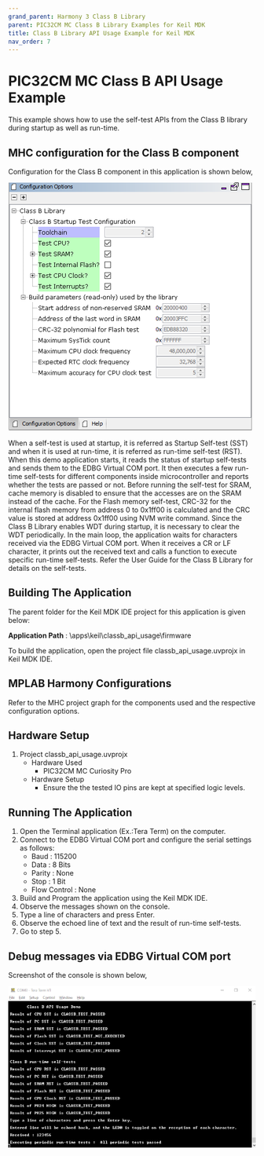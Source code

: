 ```yaml
---
grand_parent: Harmony 3 Class B Library
parent: PIC32CM MC Class B Library Examples for Keil MDK
title: Class B Library API Usage Example for Keil MDK
nav_order: 7
---
```


# PIC32CM MC Class B API Usage Example

This example shows how to use the self-test APIs from the Class B library during startup as well as run-time.

## MHC configuration for the Class B component

Configuration for the Class B component in this application is shown below,

![](./images/Demo_MHC_configuration_keil.png)

When a self-test is used at startup, it is referred as Startup Self-test (SST) and when it is used at
run-time, it is referred as run-time self-test (RST).
When this demo application starts, it reads the status of startup self-tests and sends them to the EDBG Virtual COM port.
It then executes a few run-time self-tests for different components inside microcontroller and reports
whether the tests are passed or not.
Before running the self-test for SRAM, cache memory is disabled to ensure that the accesses are on the
SRAM instead of the cache.
For the Flash memory self-test, CRC-32 for the internal flash memory from address 0 to 0x1ff00 is calculated
and the CRC value is stored at address 0x1ff00 using NVM write command.
Since the Class B Library enables WDT during startup, it is necessary to clear the WDT periodically.
In the main loop, the application waits for characters received via the EDBG Virtual COM port.
When it receives a CR or LF character, it prints out the received text and calls a
function to execute specific run-time self-tests.
Refer the User Guide for the Class B Library for details on the self-tests. 

## Building The Application
The parent folder for the Keil MDK IDE project for this application is given below:

**Application Path** : \apps\keil\classb_api_usage\firmware

To build the application, open the project file classb_api_usage.uvprojx in Keil MDK IDE.

## MPLAB Harmony Configurations

Refer to the MHC project graph for the components used and the respective configuration options.

## Hardware Setup

1. Project classb_api_usage.uvprojx
    * Hardware Used
        * PIC32CM MC Curiosity Pro
    * Hardware Setup
        * Ensure the the tested IO pins are kept at specified logic levels.

## Running The Application

1. Open the Terminal application (Ex.:Tera Term) on the computer.
2. Connect to the EDBG Virtual COM port and configure the serial settings as follows:
    * Baud : 115200
    * Data : 8 Bits
    * Parity : None
    * Stop : 1 Bit
    * Flow Control : None
3. Build and Program the application using the Keil MDK IDE.
4. Observe the messages shown on the console.
5. Type a line of characters and press Enter.
6. Observe the echoed line of text and the result of run-time self-tests.
7. Go to step 5.

## Debug messages via EDBG Virtual COM port

Screenshot of the console is shown below,

![](./images/Demo_console_output.png)

